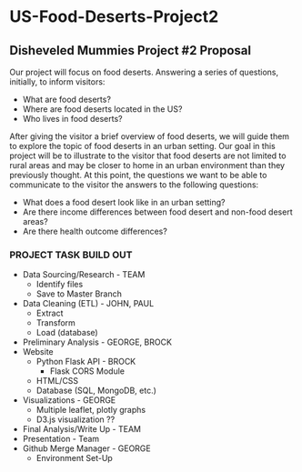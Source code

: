 # US-Food-Deserts-Project2

## Disheveled Mummies Project #2 Proposal
Our project will focus on food deserts. Answering a series of questions, initially, to inform visitors:
* What are food deserts?
* Where are food deserts located in the US?
* Who lives in food deserts?
 
After giving the visitor a brief overview of food deserts, we will guide them to explore the topic of food deserts in an urban setting. Our goal in this project will be to illustrate to the visitor that food deserts are not limited to rural areas and may be closer to home in an urban environment than they previously thought. At this point, the questions we want to be able to communicate to the visitor the answers to the following questions:
* What does a food desert look like in an urban setting?
* Are there income differences between food desert and non-food desert areas?
* Are there health outcome differences?

### PROJECT TASK BUILD OUT
* Data Sourcing/Research - TEAM
  * Identify files
  * Save to Master Branch
* Data Cleaning (ETL) - JOHN, PAUL
  * Extract
  * Transform 
  * Load (database)
* Preliminary Analysis - GEORGE, BROCK
* Website
  * Python Flask API - BROCK
    * Flask CORS Module
  * HTML/CSS
  * Database (SQL, MongoDB, etc.) 
* Visualizations - GEORGE
  * Multiple leaflet, plotly graphs
  * D3.js visualization ?? 
* Final Analysis/Write Up - TEAM
* Presentation - Team
* Github Merge Manager - GEORGE
  * Environment Set-Up